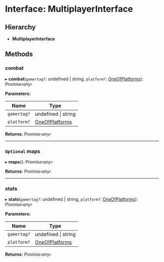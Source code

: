 # Interface: MultiplayerInterface

## Hierarchy

* **MultiplayerInterface**

## Methods

###  combat

▸ **combat**(`gamertag?`: undefined | string, `platform?`: [OneOfPlatforms](../modules/_index_interface_.codapi.md#oneofplatforms)): *Promise‹any›*

**Parameters:**

Name | Type |
------ | ------ |
`gamertag?` | undefined &#124; string |
`platform?` | [OneOfPlatforms](../modules/_index_interface_.codapi.md#oneofplatforms) |

**Returns:** *Promise‹any›*

___

### `Optional` maps

▸ **maps**(): *Promise‹any›*

**Returns:** *Promise‹any›*

___

###  stats

▸ **stats**(`gamertag?`: undefined | string, `platform?`: [OneOfPlatforms](../modules/_index_interface_.codapi.md#oneofplatforms)): *Promise‹any›*

**Parameters:**

Name | Type |
------ | ------ |
`gamertag?` | undefined &#124; string |
`platform?` | [OneOfPlatforms](../modules/_index_interface_.codapi.md#oneofplatforms) |

**Returns:** *Promise‹any›*
